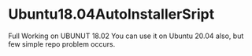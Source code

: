 # Ubuntu18.04AutoInstallerSript
Full Working on UBUNUT 18.02
You can use it on Ubuntu 20.04 also, but few simple repo problem occurs. 

